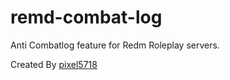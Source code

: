 # remd-combat-log
Anti Combatlog feature for Redm Roleplay servers.

Created By [pixel5718](https://github.com/pixel5718/)
